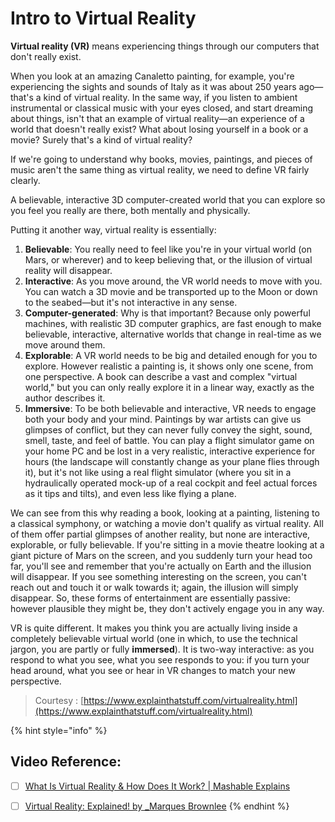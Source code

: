 # Intro to Virtual Reality

**Virtual reality \(VR\)** means experiencing things through our computers that don't really exist.

When you look at an amazing Canaletto painting, for example, you're experiencing the sights and sounds of Italy as it was about 250 years ago—that's a kind of virtual reality. In the same way, if you listen to ambient instrumental or classical music with your eyes closed, and start dreaming about things, isn't that an example of virtual reality—an experience of a world that doesn't really exist? What about losing yourself in a book or a movie? Surely that's a kind of virtual reality?

If we're going to understand why books, movies, paintings, and pieces of music aren't the same thing as virtual reality, we need to define VR fairly clearly.

A believable, interactive 3D computer-created world that you can explore so you feel you really are there, both mentally and physically.

Putting it another way, virtual reality is essentially:

1. **Believable**: You really need to feel like you're in your virtual world \(on Mars, or wherever\) and to keep believing that, or the illusion of virtual reality will disappear.
2. **Interactive**: As you move around, the VR world needs to move with you. You can watch a 3D movie and be transported up to the Moon or down to the seabed—but it's not interactive in any sense.
3. **Computer-generated**: Why is that important? Because only powerful machines, with realistic 3D computer graphics, are fast enough to make believable, interactive, alternative worlds that change in real-time as we move around them.
4. **Explorable**: A VR world needs to be big and detailed enough for you to explore. However realistic a painting is, it shows only one scene, from one perspective. A book can describe a vast and complex "virtual world," but you can only really explore it in a linear way, exactly as the author describes it.
5. **Immersive**: To be both believable and interactive, VR needs to engage both your body and your mind. Paintings by war artists can give us glimpses of conflict, but they can never fully convey the sight, sound, smell, taste, and feel of battle. You can play a flight simulator game on your home PC and be lost in a very realistic, interactive experience for hours \(the landscape will constantly change as your plane flies through it\), but it's not like using a real flight simulator \(where you sit in a hydraulically operated mock-up of a real cockpit and feel actual forces as it tips and tilts\), and even less like flying a plane.

We can see from this why reading a book, looking at a painting, listening to a classical symphony, or watching a movie don't qualify as virtual reality. All of them offer partial glimpses of another reality, but none are interactive, explorable, or fully believable. If you're sitting in a movie theatre looking at a giant picture of Mars on the screen, and you suddenly turn your head too far, you'll see and remember that you're actually on Earth and the illusion will disappear. If you see something interesting on the screen, you can't reach out and touch it or walk towards it; again, the illusion will simply disappear. So, these forms of entertainment are essentially passive: however plausible they might be, they don't actively engage you in any way.

VR is quite different. It makes you think you are actually living inside a completely believable virtual world \(one in which, to use the technical jargon, you are partly or fully **immersed**\). It is two-way interactive: as you respond to what you see, what you see responds to you: if you turn your head around, what you see or hear in VR changes to match your new perspective.

> Courtesy : [https://www.explainthatstuff.com/virtualreality.html](https://www.explainthatstuff.com/virtualreality.html)

{% hint style="info" %}
## Video Reference:

* [ ] [What Is Virtual Reality & How Does It Work? \| Mashable Explains](https://www.youtube.com/watch?v=HBNH8tzsfVM)
* [ ] [Virtual Reality: Explained! by \_Marques Brownlee](https://www.youtube.com/watch?v=i4Zt3JZejbg)
{% endhint %}

